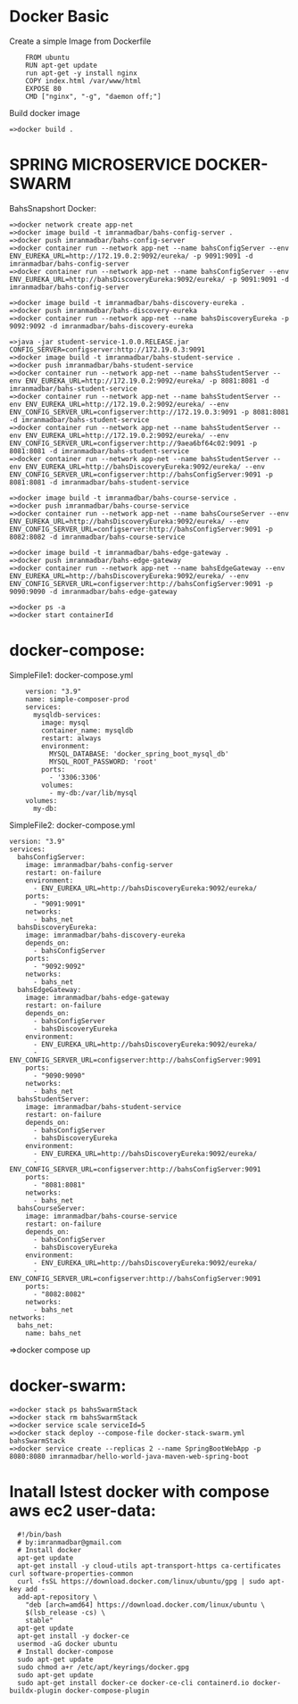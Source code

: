 # Docker Basic


Create a simple Image from Dockerfile

        FROM ubuntu
        RUN apt-get update
        run apt-get -y install nginx
	    COPY index.html /var/www/html
        EXPOSE 80
        CMD ["nginx", "-g", "daemon off;"]

Build docker image

	=>docker build .
	



# SPRING MICROSERVICE DOCKER-SWARM

BahsSnapshort Docker:


	=>docker network create app-net
	=>docker image build -t imranmadbar/bahs-config-server .
	=>docker push imranmadbar/bahs-config-server 
	=>docker container run --network app-net --name bahsConfigServer --env ENV_EUREKA_URL=http://172.19.0.2:9092/eureka/ -p 9091:9091 -d imranmadbar/bahs-config-server
	=>docker container run --network app-net --name bahsConfigServer --env ENV_EUREKA_URL=http://bahsDiscoveryEureka:9092/eureka/ -p 9091:9091 -d imranmadbar/bahs-config-server

	=>docker image build -t imranmadbar/bahs-discovery-eureka .
	=>docker push imranmadbar/bahs-discovery-eureka
	=>docker container run --network app-net --name bahsDiscoveryEureka -p 9092:9092 -d imranmadbar/bahs-discovery-eureka

	=>java -jar student-service-1.0.0.RELEASE.jar CONFIG_SERVER=configserver:http://172.19.0.3:9091
	=>docker image build -t imranmadbar/bahs-student-service .
	=>docker push imranmadbar/bahs-student-service
	=>docker container run --network app-net --name bahsStudentServer --env ENV_EUREKA_URL=http://172.19.0.2:9092/eureka/ -p 8081:8081 -d imranmadbar/bahs-student-service
	=>docker container run --network app-net --name bahsStudentServer --env ENV_EUREKA_URL=http://172.19.0.2:9092/eureka/ --env ENV_CONFIG_SERVER_URL=configserver:http://172.19.0.3:9091 -p 8081:8081 -d imranmadbar/bahs-student-service  
	=>docker container run --network app-net --name bahsStudentServer --env ENV_EUREKA_URL=http://172.19.0.2:9092/eureka/ --env ENV_CONFIG_SERVER_URL=configserver:http://9aea6bf64c02:9091 -p 8081:8081 -d imranmadbar/bahs-student-service
	=>docker container run --network app-net --name bahsStudentServer --env ENV_EUREKA_URL=http://bahsDiscoveryEureka:9092/eureka/ --env ENV_CONFIG_SERVER_URL=configserver:http://bahsConfigServer:9091 -p 8081:8081 -d imranmadbar/bahs-student-service   

	=>docker image build -t imranmadbar/bahs-course-service .
	=>docker push imranmadbar/bahs-course-service
	=>docker container run --network app-net --name bahsCourseServer --env ENV_EUREKA_URL=http://bahsDiscoveryEureka:9092/eureka/ --env ENV_CONFIG_SERVER_URL=configserver:http://bahsConfigServer:9091 -p 8082:8082 -d imranmadbar/bahs-course-service   

	=>docker image build -t imranmadbar/bahs-edge-gateway .
	=>docker push imranmadbar/bahs-edge-gateway
	=>docker container run --network app-net --name bahsEdgeGateway --env ENV_EUREKA_URL=http://bahsDiscoveryEureka:9092/eureka/ --env ENV_CONFIG_SERVER_URL=configserver:http://bahsConfigServer:9091 -p 9090:9090 -d imranmadbar/bahs-edge-gateway 

	=>docker ps -a
	=>docker start containerId
		
		
# docker-compose:
 
 SimpleFile1: docker-compose.yml
 
        version: "3.9"
        name: simple-composer-prod
        services:
          mysqldb-services:
            image: mysql
            container_name: mysqldb
            restart: always
            environment:
              MYSQL_DATABASE: 'docker_spring_boot_mysql_db'
              MYSQL_ROOT_PASSWORD: 'root'
            ports:
              - '3306:3306'
            volumes:
              - my-db:/var/lib/mysql
        volumes:
          my-db:

 SimpleFile2: docker-compose.yml
 
	version: "3.9"
	services:
	  bahsConfigServer:
		image: imranmadbar/bahs-config-server
		restart: on-failure
		environment:
		  - ENV_EUREKA_URL=http://bahsDiscoveryEureka:9092/eureka/
		ports:
		  - "9091:9091"
		networks:
		  - bahs_net
	  bahsDiscoveryEureka:
		image: imranmadbar/bahs-discovery-eureka
		depends_on:
		  - bahsConfigServer
		ports:
		  - "9092:9092"
		networks:
		  - bahs_net
	  bahsEdgeGateway:
		image: imranmadbar/bahs-edge-gateway
		restart: on-failure
		depends_on:
		  - bahsConfigServer
		  - bahsDiscoveryEureka
		environment:
		  - ENV_EUREKA_URL=http://bahsDiscoveryEureka:9092/eureka/
		  - ENV_CONFIG_SERVER_URL=configserver:http://bahsConfigServer:9091
		ports:
		  - "9090:9090"
		networks:
		  - bahs_net
	  bahsStudentServer:
		image: imranmadbar/bahs-student-service
		restart: on-failure
		depends_on:
		  - bahsConfigServer
		  - bahsDiscoveryEureka
		environment:
		  - ENV_EUREKA_URL=http://bahsDiscoveryEureka:9092/eureka/
		  - ENV_CONFIG_SERVER_URL=configserver:http://bahsConfigServer:9091
		ports:
		  - "8081:8081"
		networks:
		  - bahs_net
	  bahsCourseServer:
		image: imranmadbar/bahs-course-service
		restart: on-failure
		depends_on:
		  - bahsConfigServer
		  - bahsDiscoveryEureka
		environment:
		  - ENV_EUREKA_URL=http://bahsDiscoveryEureka:9092/eureka/
		  - ENV_CONFIG_SERVER_URL=configserver:http://bahsConfigServer:9091
		ports:
		  - "8082:8082"
		networks:
		  - bahs_net
	networks:
	  bahs_net:
		name: bahs_net

=>docker compose up


# docker-swarm:

	=>docker stack ps bahsSwarmStack
	=>docker stack rm bahsSwarmStack
	=>docker service scale serviceId=5
	=>docker stack deploy --compose-file docker-stack-swarm.yml bahsSwarmStack
	=>docker service create --replicas 2 --name SpringBootWebApp -p 8080:8080 imranmadbar/hello-world-java-maven-web-spring-boot
	
	
# Inatall lstest docker with compose aws ec2 user-data:

      #!/bin/bash
      # by:imranmadbar@gmail.com
      # Install docker
      apt-get update
      apt-get install -y cloud-utils apt-transport-https ca-certificates curl software-properties-common
      curl -fsSL https://download.docker.com/linux/ubuntu/gpg | sudo apt-key add -
      add-apt-repository \
        "deb [arch=amd64] https://download.docker.com/linux/ubuntu \
        $(lsb_release -cs) \
        stable"
      apt-get update
      apt-get install -y docker-ce
      usermod -aG docker ubuntu
      # Install docker-compose
      sudo apt-get update
      sudo chmod a+r /etc/apt/keyrings/docker.gpg
      sudo apt-get update
      sudo apt-get install docker-ce docker-ce-cli containerd.io docker-buildx-plugin docker-compose-plugin
      

  

